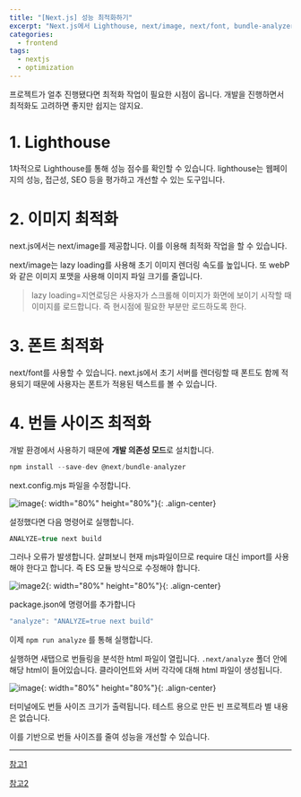 ```yaml
---
title: "[Next.js] 성능 최적화하기"
excerpt: "Next.js에서 Lighthouse, next/image, next/font, bundle-analyzer를 사용해 최적화하기"
categories:
  - frontend
tags:
  - nextjs
  - optimization
---
```



프로젝트가 얼추 진행됐다면 최적화 작업이 필요한 시점이 옵니다. 개발을 진행하면서 최적화도 고려하면 좋지만 쉽지는 않지요.

# 1. Lighthouse

1차적으로 Lighthouse를 통해 성능 점수를 확인할 수 있습니다. lighthouse는 웹페이지의 성능, 접근성, SEO 등을 평가하고 개선할 수 있는 도구입니다. 

# 2. 이미지 최적화

next.js에서는 next/image를 제공합니다. 이를 이용해 최적화 작업을 할 수 있습니다.

next/image는 lazy loading를 사용해 초기 이미지 렌더링 속도를 높입니다. 또 webP와 같은 이미지 포맷을 사용해 이미지 파일 크기를 줄입니다. 

> lazy loading=지연로딩은 사용자가 스크롤해 이미지가 화면에 보이기 시작할 때 이미지를 로드합니다. 즉 현시점에 필요한 부분만 로드하도록 한다.
> 

# 3. 폰트 최적화

next/font를 사용할 수 있습니다. next.js에서 초기 서버를 렌더링할 때 폰트도 함께 적용되기 때문에 사용자는 폰트가 적용된 텍스트를 볼 수 있습니다.

# 4. 번들 사이즈 최적화

개발 환경에서 사용하기 때문에 **개발 의존성 모드**로 설치합니다.

```jsx
npm install --save-dev @next/bundle-analyzer
```

next.config.mjs 파일을 수정합니다.

![image](https://github.com/user-attachments/assets/91ffb695-a4e2-4c83-9cb3-0f61d76c84c3){: width="80%" height="80%"}{: .align-center}

설정했다면 다음 명령어로 실행합니다.

```jsx
ANALYZE=true next build
```

그러나 오류가 발생합니다. 살펴보니 현재 mjs파일이므로 require 대신 import를 사용해야 한다고 합니다. 즉 ES 모듈 방식으로 수정해야 합니다.

![image2](https://github.com/user-attachments/assets/7ccaad7e-85c8-4f20-937d-54ff63ca7a71){: width="80%" height="80%"}{: .align-center}

package.json에 명령어를 추가합니다

```jsx
"analyze": "ANALYZE=true next build"
```

이제 `npm run analyze` 를 통해 실행합니다.

실행하면 새탭으로 번들링을 분석한 html 파일이 열립니다. `.next/analyze` 폴더 안에 해당 html이 들어있습니다. 클라이언트와 서버 각각에 대해 html 파일이 생성됩니다.

![image](https://github.com/user-attachments/assets/10be1f29-0201-4c8b-8345-89f7da3549e6){: width="80%" height="80%"}{: .align-center}

터미널에도 번들 사이즈 크기가 출력됩니다. 테스트 용으로 만든 빈 프로젝트라 별 내용은 없습니다.

이를 기반으로 번들 사이즈를 줄여 성능을 개선할 수 있습니다.

---

[참고1](https://velog.io/@bjy100/Next.js-bundle-size)

[참고2](https://cheolsker.tistory.com/87)